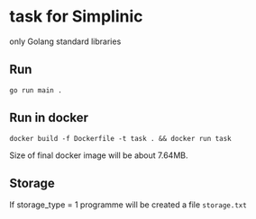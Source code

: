 # task for Simplinic

only Golang standard libraries

## Run

`go run main .`

## Run in docker

`docker build -f Dockerfile -t task . && docker run task`

Size of final docker image will be about 7.64MB.

## Storage

If storage_type = 1 programme will be created a file `storage.txt`
